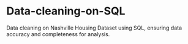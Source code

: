 # Data-cleaning-on-SQL
Data cleaning on Nashville Housing Dataset using SQL, ensuring data accuracy and completeness for analysis.

